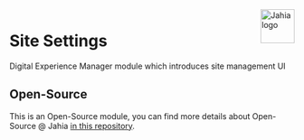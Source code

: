 <a href="https://www.jahia.com/">
    <img src="https://www.jahia.com/modules/jahiacom-templates/images/jahia-3x.png" alt="Jahia logo" title="Jahia" align="right" height="60" />
</a>

Site Settings
======================
Digital Experience Manager module which introduces site management UI

## Open-Source

This is an Open-Source module, you can find more details about Open-Source @ Jahia [in this repository](https://github.com/Jahia/open-source).
